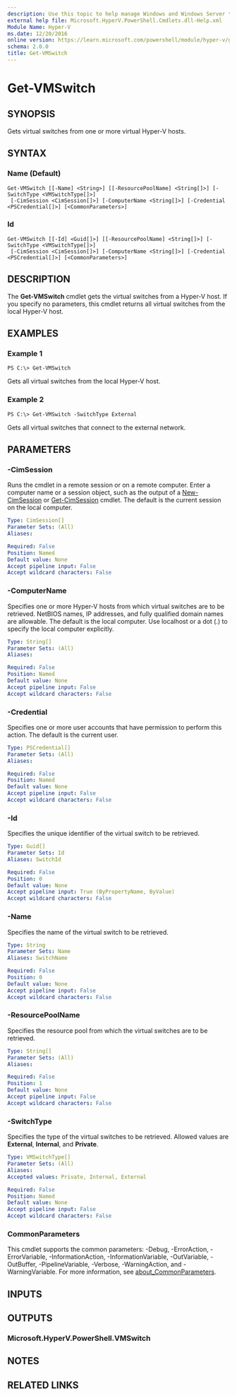 ```yaml
---
description: Use this topic to help manage Windows and Windows Server technologies with Windows PowerShell.
external help file: Microsoft.HyperV.PowerShell.Cmdlets.dll-Help.xml
Module Name: Hyper-V
ms.date: 12/20/2016
online version: https://learn.microsoft.com/powershell/module/hyper-v/get-vmswitch?view=windowsserver2016-ps&wt.mc_id=ps-gethelp
schema: 2.0.0
title: Get-VMSwitch
---
```


# Get-VMSwitch

## SYNOPSIS
Gets virtual switches from one or more virtual Hyper-V hosts.

## SYNTAX

### Name (Default)
```
Get-VMSwitch [[-Name] <String>] [[-ResourcePoolName] <String[]>] [-SwitchType <VMSwitchType[]>]
 [-CimSession <CimSession[]>] [-ComputerName <String[]>] [-Credential <PSCredential[]>] [<CommonParameters>]
```

### Id
```
Get-VMSwitch [[-Id] <Guid[]>] [[-ResourcePoolName] <String[]>] [-SwitchType <VMSwitchType[]>]
 [-CimSession <CimSession[]>] [-ComputerName <String[]>] [-Credential <PSCredential[]>] [<CommonParameters>]
```

## DESCRIPTION
The **Get-VMSwitch** cmdlet gets the virtual switches from a Hyper-V host.
If you specify no parameters, this cmdlet returns all virtual switches from the local Hyper-V host.

## EXAMPLES

### Example 1
```
PS C:\> Get-VMSwitch
```

Gets all virtual switches from the local Hyper-V host.

### Example 2
```
PS C:\> Get-VMSwitch -SwitchType External
```

Gets all virtual switches that connect to the external network.

## PARAMETERS

### -CimSession
Runs the cmdlet in a remote session or on a remote computer.
Enter a computer name or a session object, such as the output of a [New-CimSession](https://go.microsoft.com/fwlink/p/?LinkId=227967) or [Get-CimSession](https://go.microsoft.com/fwlink/p/?LinkId=227966) cmdlet.
The default is the current session on the local computer.

```yaml
Type: CimSession[]
Parameter Sets: (All)
Aliases: 

Required: False
Position: Named
Default value: None
Accept pipeline input: False
Accept wildcard characters: False
```

### -ComputerName
Specifies one or more Hyper-V hosts from which virtual switches are to be retrieved.
NetBIOS names, IP addresses, and fully qualified domain names are allowable.
The default is the local computer.
Use localhost or a dot (.) to specify the local computer explicitly.

```yaml
Type: String[]
Parameter Sets: (All)
Aliases: 

Required: False
Position: Named
Default value: None
Accept pipeline input: False
Accept wildcard characters: False
```

### -Credential
Specifies one or more user accounts that have permission to perform this action.
The default is the current user.

```yaml
Type: PSCredential[]
Parameter Sets: (All)
Aliases: 

Required: False
Position: Named
Default value: None
Accept pipeline input: False
Accept wildcard characters: False
```

### -Id
Specifies the unique identifier of the virtual switch to be retrieved.

```yaml
Type: Guid[]
Parameter Sets: Id
Aliases: SwitchId

Required: False
Position: 0
Default value: None
Accept pipeline input: True (ByPropertyName, ByValue)
Accept wildcard characters: False
```

### -Name
Specifies the name of the virtual switch to be retrieved.

```yaml
Type: String
Parameter Sets: Name
Aliases: SwitchName

Required: False
Position: 0
Default value: None
Accept pipeline input: False
Accept wildcard characters: False
```

### -ResourcePoolName
Specifies the resource pool from which the virtual switches are to be retrieved.

```yaml
Type: String[]
Parameter Sets: (All)
Aliases: 

Required: False
Position: 1
Default value: None
Accept pipeline input: False
Accept wildcard characters: False
```

### -SwitchType
Specifies the type of the virtual switches to be retrieved.
Allowed values are **External**, **Internal**, and **Private**.

```yaml
Type: VMSwitchType[]
Parameter Sets: (All)
Aliases: 
Accepted values: Private, Internal, External

Required: False
Position: Named
Default value: None
Accept pipeline input: False
Accept wildcard characters: False
```

### CommonParameters
This cmdlet supports the common parameters: -Debug, -ErrorAction, -ErrorVariable, -InformationAction, -InformationVariable, -OutVariable, -OutBuffer, -PipelineVariable, -Verbose, -WarningAction, and -WarningVariable. For more information, see [about_CommonParameters](https://go.microsoft.com/fwlink/?LinkID=113216).

## INPUTS

## OUTPUTS

### Microsoft.HyperV.PowerShell.VMSwitch

## NOTES

## RELATED LINKS

